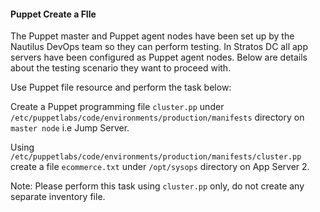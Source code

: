 #### Puppet Create a FIle

The Puppet master and Puppet agent nodes have been set up by the Nautilus DevOps team so they can perform testing. In Stratos DC all app servers have been configured as Puppet agent nodes. Below are details about the testing scenario they want to proceed with.


Use Puppet file resource and perform the task below:

Create a Puppet programming file `cluster.pp` under `/etc/puppetlabs/code/environments/production/manifests` directory on `master node` i.e Jump Server.

Using `/etc/puppetlabs/code/environments/production/manifests/cluster.pp` create a file `ecommerce.txt` under `/opt/sysops` directory on App Server 2.

Note: Please perform this task using `cluster.pp` only, do not create any separate inventory file.

